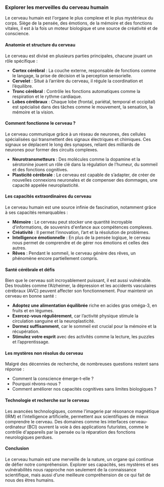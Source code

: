 ### **Explorer les merveilles du cerveau humain**  

Le cerveau humain est l'organe le plus complexe et le plus mystérieux du corps. Siège de la pensée, des émotions, de la mémoire et des fonctions vitales, il est à la fois un moteur biologique et une source de créativité et de conscience. 

#### **Anatomie et structure du cerveau**  
Le cerveau est divisé en plusieurs parties principales, chacune jouant un rôle spécifique :  
- **Cortex cérébral** : La couche externe, responsable de fonctions comme le langage, la prise de décision et la perception sensorielle.  
- **Cervelet** : Situé à l’arrière du cerveau, il régule la coordination et l’équilibre.  
- **Tronc cérébral** : Contrôle les fonctions automatiques comme la respiration et le rythme cardiaque.  
- **Lobes cérébraux** : Chaque lobe (frontal, pariétal, temporal et occipital) est spécialisé dans des tâches comme le mouvement, la sensation, la mémoire et la vision.  

#### **Comment fonctionne le cerveau ?**  
Le cerveau communique grâce à un réseau de neurones, des cellules spécialisées qui transmettent des signaux électriques et chimiques. Ces signaux se déplacent le long des synapses, reliant des milliards de neurones pour former des circuits complexes.  
- **Neurotransmetteurs** : Des molécules comme la dopamine et la sérotonine jouent un rôle clé dans la régulation de l’humeur, du sommeil et des fonctions cognitives.  
- **Plasticité cérébrale** : Le cerveau est capable de s’adapter, de créer de nouvelles connexions neuronales et de compenser des dommages, une capacité appelée neuroplasticité.  

#### **Les capacités extraordinaires du cerveau**  
Le cerveau humain est une source infinie de fascination, notamment grâce à ses capacités remarquables :  
- **Mémoire** : Le cerveau peut stocker une quantité incroyable d’informations, de souvenirs d'enfance aux compétences complexes.  
- **Créativité** : Il permet l’innovation, l’art et la résolution de problèmes.  
- **Intelligence émotionnelle** : En plus de la pensée logique, le cerveau nous permet de comprendre et de gérer nos émotions et celles des autres.  
- **Rêves** : Pendant le sommeil, le cerveau génère des rêves, un phénomène encore partiellement compris.  

#### **Santé cérébrale et défis**  
Bien que le cerveau soit incroyablement puissant, il est aussi vulnérable. Des troubles comme l’Alzheimer, la dépression et les accidents vasculaires cérébraux (AVC) peuvent affecter son fonctionnement. Pour maintenir un cerveau en bonne santé :  
- **Adoptez une alimentation équilibrée** riche en acides gras oméga-3, en fruits et en légumes.  
- **Exercez-vous régulièrement**, car l’activité physique stimule la circulation sanguine et la neuroplasticité.  
- **Dormez suffisamment**, car le sommeil est crucial pour la mémoire et la récupération.  
- **Stimulez votre esprit** avec des activités comme la lecture, les puzzles et l’apprentissage.  

#### **Les mystères non résolus du cerveau**  
Malgré des décennies de recherche, de nombreuses questions restent sans réponse :  
- Comment la conscience émerge-t-elle ?  
- Pourquoi rêvons-nous ?  
- Comment améliorer nos capacités cognitives sans limites biologiques ?  

#### **Technologie et recherche sur le cerveau**  
Les avancées technologiques, comme l’imagerie par résonance magnétique (IRM) et l’intelligence artificielle, permettent aux scientifiques de mieux comprendre le cerveau. Des domaines comme les interfaces cerveau-ordinateur (BCI) ouvrent la voie à des applications futuristes, comme le contrôle d'appareils par la pensée ou la réparation des fonctions neurologiques perdues.  

#### **Conclusion**  
Le cerveau humain est une merveille de la nature, un organe qui continue de défier notre compréhension. Explorer ses capacités, ses mystères et ses vulnérabilités nous rapproche non seulement de la connaissance scientifique, mais aussi d’une meilleure compréhension de ce qui fait de nous des êtres humains.  